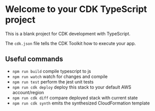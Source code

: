 # Welcome to your CDK TypeScript project

This is a blank project for CDK development with TypeScript.

The `cdk.json` file tells the CDK Toolkit how to execute your app.

## Useful commands

* `npm run build`   compile typescript to js
* `npm run watch`   watch for changes and compile
* `npm run test`    perform the jest unit tests
* `npm run cdk deploy`  deploy this stack to your default AWS account/region
* `npm run cdk diff`    compare deployed stack with current state
* `npm run cdk synth`   emits the synthesized CloudFormation template
